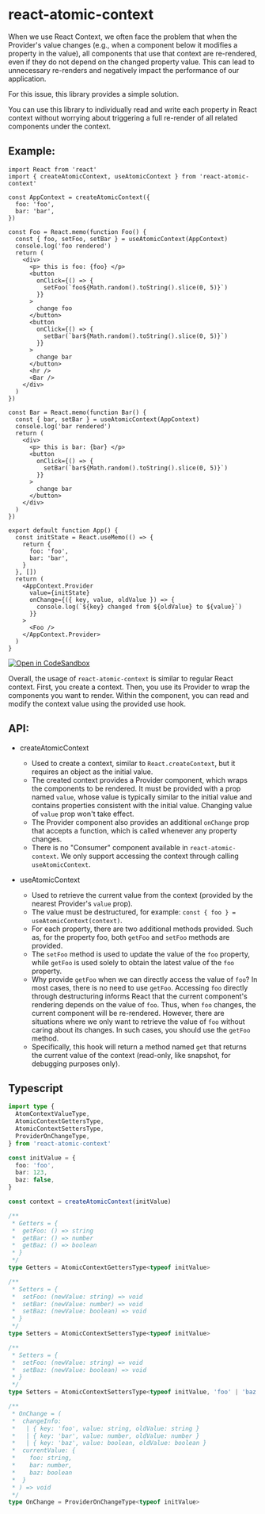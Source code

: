 # react-atomic-context

When we use React Context, we often face the problem that when the Provider's value changes (e.g., when a component below it modifies a property in the value), all components that use that context are re-rendered, even if they do not depend on the changed property value. This can lead to unnecessary re-renders and negatively impact the performance of our application.

For this issue, this library provides a simple solution.

You can use this library to individually read and write each property in React context without worrying about triggering a full re-render of all related components under the context.

## Example:

```tsx
import React from 'react'
import { createAtomicContext, useAtomicContext } from 'react-atomic-context'

const AppContext = createAtomicContext({
  foo: 'foo',
  bar: 'bar',
})

const Foo = React.memo(function Foo() {
  const { foo, setFoo, setBar } = useAtomicContext(AppContext)
  console.log('foo rendered')
  return (
    <div>
      <p> this is foo: {foo} </p>
      <button
        onClick={() => {
          setFoo(`foo${Math.random().toString().slice(0, 5)}`)
        }}
      >
        change foo
      </button>
      <button
        onClick={() => {
          setBar(`bar${Math.random().toString().slice(0, 5)}`)
        }}
      >
        change bar
      </button>
      <hr />
      <Bar />
    </div>
  )
})

const Bar = React.memo(function Bar() {
  const { bar, setBar } = useAtomicContext(AppContext)
  console.log('bar rendered')
  return (
    <div>
      <p> this is bar: {bar} </p>
      <button
        onClick={() => {
          setBar(`bar${Math.random().toString().slice(0, 5)}`)
        }}
      >
        change bar
      </button>
    </div>
  )
})

export default function App() {
  const initState = React.useMemo(() => {
    return {
      foo: 'foo',
      bar: 'bar',
    }
  }, [])
  return (
    <AppContext.Provider
      value={initState}
      onChange={({ key, value, oldValue }) => {
        console.log(`${key} changed from ${oldValue} to ${value}`)
      }}
    >
      <Foo />
    </AppContext.Provider>
  )
}
```

[![Open in CodeSandbox](https://codesandbox.io/static/img/play-codesandbox.svg)](https://codesandbox.io/p/sandbox/react-atomic-context-4mkp5t?file=%2Fsrc%2FApp.js%3A71%2C1)

Overall, the usage of `react-atomic-context` is similar to regular React context. First, you create a context. Then, you use its Provider to wrap the components you want to render. Within the component, you can read and modify the context value using the provided use hook.

## API:

- createAtomicContext

  - Used to create a context, similar to `React.createContext`, but it requires an object as the initial value.
  - The created context provides a Provider component, which wraps the components to be rendered. It must be provided with a prop named `value`, whose value is typically similar to the initial value and contains properties consistent with the initial value. Changing value of `value` prop won't take effect.
  - The Provider component also provides an additional `onChange` prop that accepts a function, which is called whenever any property changes.
  - There is no "Consumer" component available in `react-atomic-context`. We only support accessing the context through calling `useAtomicContext`.

- useAtomicContext
  - Used to retrieve the current value from the context (provided by the nearest Provider's `value` prop).
  - The value must be destructured, for example: `const { foo } = useAtomicContext(context)`.
  - For each property, there are two additional methods provided. Such as, for the property foo, both `getFoo` and `setFoo` methods are provided.
  - The `setFoo` method is used to update the value of the `foo` property, while `getFoo` is used solely to obtain the latest value of the `foo` property.
  - Why provide `getFoo` when we can directly access the value of `foo`? In most cases, there is no need to use `getFoo`. Accessing `foo` directly through destructuring informs React that the current component's rendering depends on the value of `foo`. Thus, when `foo` changes, the current component will be re-rendered. However, there are situations where we only want to retrieve the value of `foo` without caring about its changes. In such cases, you should use the `getFoo` method.
  - Specifically, this hook will return a method named `get` that returns the current value of the context (read-only, like snapshot, for debugging purposes only).

## Typescript

```typescript
import type {
  AtomContextValueType,
  AtomicContextGettersType,
  AtomicContextSettersType,
  ProviderOnChangeType,
} from 'react-atomic-context'

const initValue = {
  foo: 'foo',
  bar: 123,
  baz: false,
}

const context = createAtomicContext(initValue)

/**
 * Getters = {
 *  getFoo: () => string
 *  getBar: () => number
 *  getBaz: () => boolean
 * }
 */
type Getters = AtomicContextGettersType<typeof initValue>

/**
 * Setters = {
 *  setFoo: (newValue: string) => void
 *  setBar: (newValue: number) => void
 *  setBaz: (newValue: boolean) => void
 * }
 */
type Setters = AtomicContextSettersType<typeof initValue>

/**
 * Setters = {
 *  setFoo: (newValue: string) => void
 *  setBaz: (newValue: boolean) => void
 * }
 */
type Setters = AtomicContextSettersType<typeof initValue, 'foo' | 'baz'>

/**
 * OnChange = (
 *  changeInfo:
 *   | { key: 'foo', value: string, oldValue: string }
 *   | { key: 'bar', value: number, oldValue: number }
 *   | { key: 'baz', value: boolean, oldValue: boolean }
 *  currentValue: {
 *    foo: string,
 *    bar: number,
 *    baz: boolean
 *  }
 * ) => void
 */
type OnChange = ProviderOnChangeType<typeof initValue>
```
